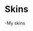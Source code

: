 # Skins
-My skins


<div>
  <a href="https://drive.google.com/drive/folders/1GULzkMGbH16tEWO59P1sfHLsWQo2UABi?usp=sharing">
  <image height="750" src=" ![screenshot057](https://user-images.githubusercontent.com/96342426/146644552-d988a926-e1a8-44cd-8059-8f36d2284438.jpg) /
</div>
